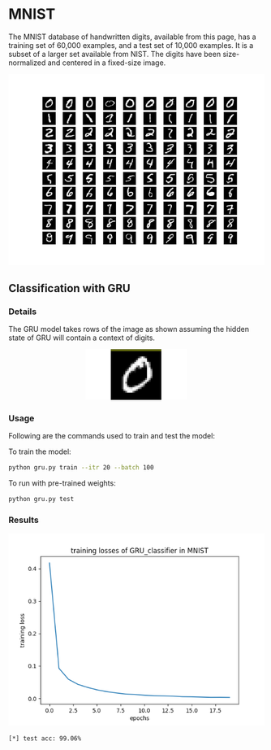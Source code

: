 # MNIST
The MNIST database of handwritten digits, available from this page, has a training set of 60,000 examples, and a test set of 10,000 examples. It is a subset of a larger set available from NIST. The digits have been size-normalized and centered in a fixed-size image.

<p align="center">
  <img src="/assets/mnist_data.png">
</p>

## Classification with GRU
### Details
The GRU model takes rows of the image as shown assuming the hidden state of GRU will contain a context of digits. 
<p align="center">
  <img src="/assets/mnist-gru.gif" width="200">
</p>

### Usage
Following are the commands used to train and test the model:

To train the model:
```bash
python gru.py train --itr 20 --batch 100
```

To run with pre-trained weights:
```bash
python gru.py test 
```
### Results
<p align="center">
  <img src="/assets/mnist_gru_loss.png">
</p>

```bash
[*] test acc: 99.06%
```
